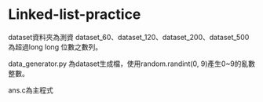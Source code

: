 # Linked-list-practice
dataset資料夾為測資
dataset_60、dataset_120、dataset_200、dataset_500 為超過long long 位數之數列。

data_generator.py 為dataset生成檔，使用random.randint(0, 9)產生0~9的亂數整數。

ans.c為主程式
  

